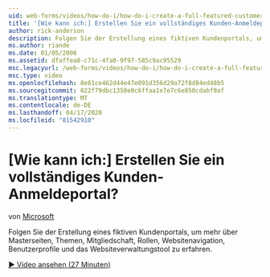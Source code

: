 ```yaml
---
uid: web-forms/videos/how-do-i/how-do-i-create-a-full-featured-customer-login-portal
title: '[Wie kann ich:] Erstellen Sie ein vollständiges Kunden-Anmeldeportal? | Microsoft-Dokumentation'
author: rick-anderson
description: Folgen Sie der Erstellung eines fiktiven Kundenportals, um mehr über Masterseiten, Themen, Mitgliedschaft, Rollen, Websitenavigation, Benutzerprofile und...
ms.author: riande
ms.date: 01/05/2006
ms.assetid: dfaffea8-c71c-4fa0-9f97-585c9ac95529
msc.legacyurl: /web-forms/videos/how-do-i/how-do-i-create-a-full-featured-customer-login-portal
msc.type: video
ms.openlocfilehash: 8e81ce462d44e47e091d356d29a72f8d84ed48b5
ms.sourcegitcommit: 022f79dbc1350e0c6ffaa1e7e7c6e850cdabf9af
ms.translationtype: MT
ms.contentlocale: de-DE
ms.lasthandoff: 04/17/2020
ms.locfileid: "81542910"
---
```

# <a name="how-do-i-create-a-full-featured-customer-login-portal"></a>[Wie kann ich:] Erstellen Sie ein vollständiges Kunden-Anmeldeportal?

von [Microsoft](https://github.com/microsoft)

Folgen Sie der Erstellung eines fiktiven Kundenportals, um mehr über Masterseiten, Themen, Mitgliedschaft, Rollen, Websitenavigation, Benutzerprofile und das Websiteverwaltungstool zu erfahren.

[&#9654; Video ansehen (27 Minuten)](https://channel9.msdn.com/Blogs/ASP-NET-Site-Videos/how-do-i-create-a-full-featured-customer-login-portal)
